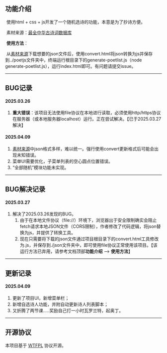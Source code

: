 ## 功能介绍 

​	使用html + css + js开发了一个随机选诗的功能，本意是为了抄诗方便。

​	素材来源：[最全中华古诗词数据库](https://github.com/luoluo13/chinese-poetry)

​	**使用方法**：

​		从[素材来源](https://github.com/luoluo13/chinese-poetry)下载想要的json文件后，使用convert.html将json转换为js并保存到../poetjs文件夹中，终端运行根目录下的generate-poetlist.js（node generate-poetlist.js），运行index.html即可。有问题请提交issue。

---

## BUG记录

#### 	2025.03.26

1. **重大错误**：该项目无法使用file协议在本地进行读取，必须使用http/https协议在服务器（或本地服务器localhost）运行。正在尝试解决。【已于2025.03.27解决】

#### 2025.04.09

1. [素材来源](https://github.com/luoluo13/chinese-poetry)中json格式多样，难以统一。强行使用convert更新格式后可能会出现未知错误。
1. 菜单UI需要优化，子菜单列表的空心圆点位置错误。
1. “全部随机”模块功能未实现。

---

## BUG解决记录

#### 2025.03.27

1. 解决了2025.03.26发现的BUG。
	1. 由于在本地文件协议（file://）环境下，浏览器出于安全限制确实会阻止fetch请求本地JSON文件（CORS限制），作者修改了代码逻辑，将json替换为js，并提供了转换工具。
	2. 现在只需要将下载的json文件通过项目根目录下的convert.html工具修改为.js，并保存到./json文件夹中，即可使用file协议正常使用该项目。【该运行方法已弃用，请参考文档顶部**功能介绍** --> **使用方法**】

---

## 更新记录

#### 2025.04.09

1. 更新了项目UI，新增菜单栏；
1. 新增自选诗人功能，并附自动更新诗人列表脚本；
1. 又折腾了两节课.....奖励自己打一小时瓦罗兰特，起奥丁。

---

## 开源协议

本项目基于 [WTFPL](https://en.wikipedia.org/wiki/WTFPL) 协议开源。